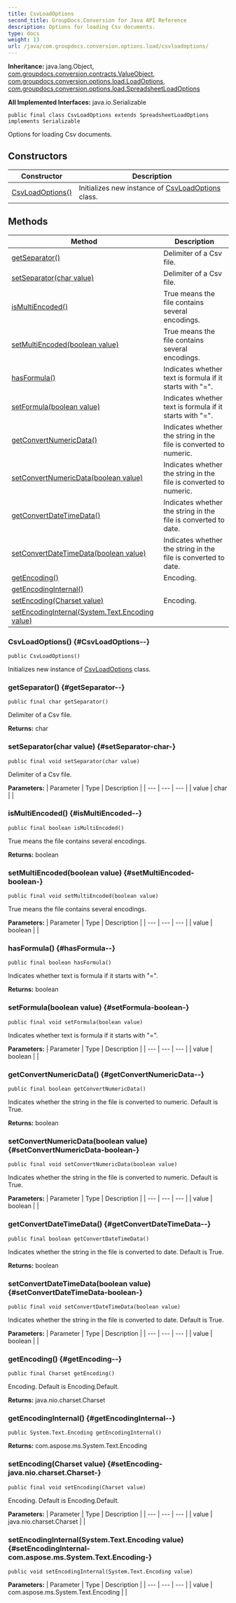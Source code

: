 ```yaml
---
title: CsvLoadOptions
second_title: GroupDocs.Conversion for Java API Reference
description: Options for loading Csv documents.
type: docs
weight: 13
url: /java/com.groupdocs.conversion.options.load/csvloadoptions/
---
```

**Inheritance:**
java.lang.Object, [com.groupdocs.conversion.contracts.ValueObject](../../com.groupdocs.conversion.contracts/valueobject), [com.groupdocs.conversion.options.load.LoadOptions](../../com.groupdocs.conversion.options.load/loadoptions), [com.groupdocs.conversion.options.load.SpreadsheetLoadOptions](../../com.groupdocs.conversion.options.load/spreadsheetloadoptions)

**All Implemented Interfaces:**
java.io.Serializable
```
public final class CsvLoadOptions extends SpreadsheetLoadOptions implements Serializable
```

Options for loading Csv documents.
## Constructors

| Constructor | Description |
| --- | --- |
| [CsvLoadOptions()](#CsvLoadOptions--) | Initializes new instance of [CsvLoadOptions](../../com.groupdocs.conversion.options.load/csvloadoptions) class. |
## Methods

| Method | Description |
| --- | --- |
| [getSeparator()](#getSeparator--) | Delimiter of a Csv file. |
| [setSeparator(char value)](#setSeparator-char-) | Delimiter of a Csv file. |
| [isMultiEncoded()](#isMultiEncoded--) | True means the file contains several encodings. |
| [setMultiEncoded(boolean value)](#setMultiEncoded-boolean-) | True means the file contains several encodings. |
| [hasFormula()](#hasFormula--) | Indicates whether text is formula if it starts with "=". |
| [setFormula(boolean value)](#setFormula-boolean-) | Indicates whether text is formula if it starts with "=". |
| [getConvertNumericData()](#getConvertNumericData--) | Indicates whether the string in the file is converted to numeric. |
| [setConvertNumericData(boolean value)](#setConvertNumericData-boolean-) | Indicates whether the string in the file is converted to numeric. |
| [getConvertDateTimeData()](#getConvertDateTimeData--) | Indicates whether the string in the file is converted to date. |
| [setConvertDateTimeData(boolean value)](#setConvertDateTimeData-boolean-) | Indicates whether the string in the file is converted to date. |
| [getEncoding()](#getEncoding--) | Encoding. |
| [getEncodingInternal()](#getEncodingInternal--) |  |
| [setEncoding(Charset value)](#setEncoding-java.nio.charset.Charset-) | Encoding. |
| [setEncodingInternal(System.Text.Encoding value)](#setEncodingInternal-com.aspose.ms.System.Text.Encoding-) |  |
### CsvLoadOptions() {#CsvLoadOptions--}
```
public CsvLoadOptions()
```


Initializes new instance of [CsvLoadOptions](../../com.groupdocs.conversion.options.load/csvloadoptions) class.

### getSeparator() {#getSeparator--}
```
public final char getSeparator()
```


Delimiter of a Csv file.

**Returns:**
char
### setSeparator(char value) {#setSeparator-char-}
```
public final void setSeparator(char value)
```


Delimiter of a Csv file.

**Parameters:**
| Parameter | Type | Description |
| --- | --- | --- |
| value | char |  |

### isMultiEncoded() {#isMultiEncoded--}
```
public final boolean isMultiEncoded()
```


True means the file contains several encodings.

**Returns:**
boolean
### setMultiEncoded(boolean value) {#setMultiEncoded-boolean-}
```
public final void setMultiEncoded(boolean value)
```


True means the file contains several encodings.

**Parameters:**
| Parameter | Type | Description |
| --- | --- | --- |
| value | boolean |  |

### hasFormula() {#hasFormula--}
```
public final boolean hasFormula()
```


Indicates whether text is formula if it starts with "=".

**Returns:**
boolean
### setFormula(boolean value) {#setFormula-boolean-}
```
public final void setFormula(boolean value)
```


Indicates whether text is formula if it starts with "=".

**Parameters:**
| Parameter | Type | Description |
| --- | --- | --- |
| value | boolean |  |

### getConvertNumericData() {#getConvertNumericData--}
```
public final boolean getConvertNumericData()
```


Indicates whether the string in the file is converted to numeric. Default is True.

**Returns:**
boolean
### setConvertNumericData(boolean value) {#setConvertNumericData-boolean-}
```
public final void setConvertNumericData(boolean value)
```


Indicates whether the string in the file is converted to numeric. Default is True.

**Parameters:**
| Parameter | Type | Description |
| --- | --- | --- |
| value | boolean |  |

### getConvertDateTimeData() {#getConvertDateTimeData--}
```
public final boolean getConvertDateTimeData()
```


Indicates whether the string in the file is converted to date. Default is True.

**Returns:**
boolean
### setConvertDateTimeData(boolean value) {#setConvertDateTimeData-boolean-}
```
public final void setConvertDateTimeData(boolean value)
```


Indicates whether the string in the file is converted to date. Default is True.

**Parameters:**
| Parameter | Type | Description |
| --- | --- | --- |
| value | boolean |  |

### getEncoding() {#getEncoding--}
```
public final Charset getEncoding()
```


Encoding. Default is Encoding.Default.

**Returns:**
java.nio.charset.Charset
### getEncodingInternal() {#getEncodingInternal--}
```
public System.Text.Encoding getEncodingInternal()
```




**Returns:**
com.aspose.ms.System.Text.Encoding
### setEncoding(Charset value) {#setEncoding-java.nio.charset.Charset-}
```
public final void setEncoding(Charset value)
```


Encoding. Default is Encoding.Default.

**Parameters:**
| Parameter | Type | Description |
| --- | --- | --- |
| value | java.nio.charset.Charset |  |

### setEncodingInternal(System.Text.Encoding value) {#setEncodingInternal-com.aspose.ms.System.Text.Encoding-}
```
public void setEncodingInternal(System.Text.Encoding value)
```




**Parameters:**
| Parameter | Type | Description |
| --- | --- | --- |
| value | com.aspose.ms.System.Text.Encoding |  |

